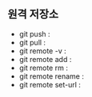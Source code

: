 ## 원격 저장소
- git push :
- git pull :
- git remote -v :
- git remote add :
- git remote rm :
- git remote rename :
- git remote set-url : 
